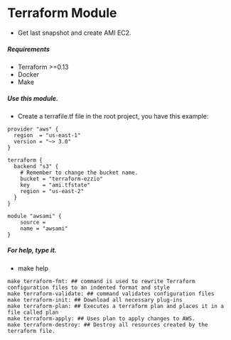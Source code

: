 # Terraform Module
- Get last snapshot and create AMI EC2.

##### Requirements
- Terraform >=0.13
- Docker 
- Make

##### Use this module.
- Create a terrafile.tf file in the root project, you have this example:
```
provider "aws" {
  region  = "us-east-1"
  version = "~> 3.0"
}

terraform {
  backend "s3" {
    # Remember to change the bucket name.
    bucket = "terraform-ezzio"
    key    = "ami.tfstate"
    region = "us-east-2"
  }
}

module "awsami" {
    source = 
    name = "awsami"
}
```
##### For help, type it.
- make help
```make
make terraform-fmt: ## command is used to rewrite Terraform configuration files to an indented format and style
make terraform-validate: ## command validates configuration files
make terraform-init: ## Download all necessary plug-ins
make terraform-plan: ## Executes a terraform plan and places it in a file called plan
make terraform-apply: ## Uses plan to apply changes to AWS.
make terraform-destroy: ## Destroy all resources created by the terraform file.
```
